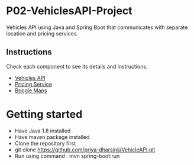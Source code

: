 # P02-VehiclesAPI-Project

Vehicles API using Java and Spring Boot that communicates with separate location and pricing services.

## Instructions

Check each component to see its details and instructions. 

- [Vehicles API](vehicles-api/README.md)
- [Pricing Service](pricing-service/README.md)
- [Boogle Maps](boogle-maps/README.md)

# Getting started
* Have Java 1.8 installed
* Have maven package installed
* Clone the repository first
* git clone https://github.com/priya-dharsinij/VehicleAPI.git
* Run using command : mvn spring-boot:run
